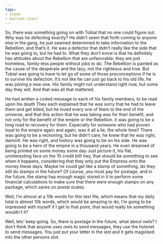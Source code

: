 ```yaml
---
tags:
- scene
- harriet-starr
---
```


So, there was something going on with Tobial that no one could figure
out. Why was he defecting exactly? He didn’t seem that forth coming to
anyone else in the gang, he just seemed determined to take information
to the Rebellion, and that’s it. He was a defector that didn’t really
like the side that he was going to, but he had to. What they don’t know
is that he definitely has attitudes about the Rebellion that are
unfavorable: they are just homeless, family-less people without jobs to
do. The Rebellion is painted as the cause of the desperate and the lazy,
not the righteous and true. But Tobial was going to have to let go of
some of those preconceptions if he is to survive his defection. It’s not
like he can just go back to his old life, he was joining a new one. His
family might not understand right now, but some day they will. And that
was all that mattered.

He had written a coded message to each of his family members, to be read
upon his death They each explained that he was sorry that he had to
leave them and get killed, but he loved every one of them to the end of
the universe, and that this action that he was taking was for their
benefit, and not only for the benefit of the empire or the Rebellion. it
was going to be a long road to recovery for them. Especially for someone
who had proven loyal to the empire again and again, was it all a lie,
the whole time? There was going to be a reckoning, but he didn’t care,
he knew that he was right, dammit. He was right, and history was going
to be on his side. He was going to be a hero of the empire in a thousand
years. He even dreamed of being printed on some money some day Just
picture it, his flat, uninteresting face on the 10 credit bill! hey,
that should be something to see when it happens, considering that they
only put the Empress onto the money these days. Maybe he could get like
a stamp of something, do they still do stamps in the future? Of course,
you must pay for postage, and in the future, the stamp has enough magic
stored in it to perform some financial calculations to make sure that
there were enough stamps on any package, which saves on postal scales.

Well, I’m almost at a 10k words for this text file, which means that my
daily total is almost 10k words, which would be amazing to do, I’m going
to be impressed with myself if I get to that point, that would really be
something wouldn’t it?

Well, lets’ keep going. So, there is postage in the future, what about
owls? I don’t think that anyone uses owls to send messages, they use the
holonet to send messages. You just put your letter in the slot and it
gets magicked into the other persons slot.
